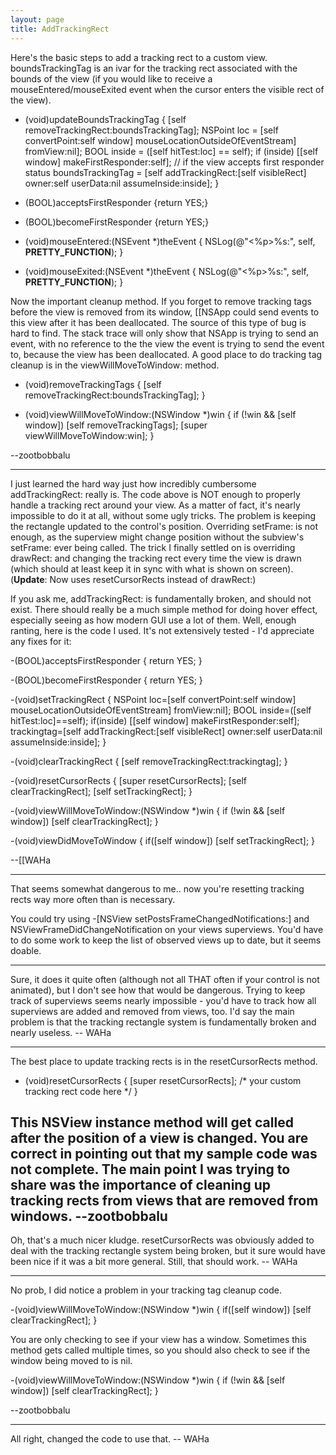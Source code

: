 ```yaml
---
layout: page
title: AddTrackingRect
---
```


Here's the basic steps to add a tracking rect to a custom view.     boundsTrackingTag is an ivar for the tracking rect associated with the bounds of the view (if you would like to receive a mouseEntered/mouseExited event when the cursor enters the visible rect of the view).

    
 - (void)updateBoundsTrackingTag {
     [self removeTrackingRect:boundsTrackingTag];
     NSPoint loc = [self convertPoint:self window] mouseLocationOutsideOfEventStream] fromView:nil];
     BOOL inside = ([self hitTest:loc] == self);
     if (inside) [[self window] makeFirstResponder:self]; // if the view accepts first responder status
     boundsTrackingTag = [self addTrackingRect:[self visibleRect] owner:self userData:nil assumeInside:inside];
 }
 
 - (BOOL)acceptsFirstResponder {return YES;}
 - (BOOL)becomeFirstResponder {return YES;}
 
 - (void)mouseEntered:(NSEvent *)theEvent {
     NSLog(@"<%p>%s:", self, __PRETTY_FUNCTION__);
 }
 
 - (void)mouseExited:(NSEvent *)theEvent {
     NSLog(@"<%p>%s:", self, __PRETTY_FUNCTION__);
 }


Now the important cleanup method. If you forget to remove tracking tags before the view is removed from its window, [[NSApp could send events to this view after it has been deallocated. The source of this type of bug is hard to find. The stack trace will only show that NSApp is trying to send an event, with no reference to the the view the event is trying to send the event to, because the view has been deallocated. A good place to do tracking tag cleanup is in the     viewWillMoveToWindow: method.

    
 - (void)removeTrackingTags {
     [self removeTrackingRect:boundsTrackingTag];
 }
 
 - (void)viewWillMoveToWindow:(NSWindow *)win {
     if (!win && [self window]) [self removeTrackingTags];
     [super viewWillMoveToWindow:win];
 }


--zootbobbalu

----

I just learned the hard way just how incredibly cumbersome addTrackingRect: really is. The code above is NOT enough to properly handle a tracking rect around your view. As a matter of fact, it's nearly impossible to do it at all, without some ugly tricks. The problem is keeping the rectangle updated to the control's position. Overriding setFrame: is not enough, as the superview might change position without the subview's setFrame: ever being called. The trick I finally settled on is overriding drawRect: and changing the tracking rect every time the view is drawn (which should at least keep it in sync with what is shown on screen). (**Update**: Now uses     resetCursorRects instead of     drawRect:)

If you ask me, addTrackingRect: is fundamentally broken, and should not exist. There should really be a much simple method for doing hover effect, especially seeing as how modern GUI use a lot of them. Well, enough ranting, here is the code I used. It's not extensively tested - I'd appreciate any fixes for it:

    
 -(BOOL)acceptsFirstResponder { return YES; }
 
 -(BOOL)becomeFirstResponder { return YES; }
 
 -(void)setTrackingRect
 {
 	NSPoint loc=[self convertPoint:self window] mouseLocationOutsideOfEventStream] fromView:nil];
 	BOOL inside=([self hitTest:loc]==self);
 	if(inside) [[self window] makeFirstResponder:self];
 	trackingtag=[self addTrackingRect:[self visibleRect] owner:self userData:nil assumeInside:inside];
 }
 
 -(void)clearTrackingRect
 {
 	[self removeTrackingRect:trackingtag];
 }
 
 -(void)resetCursorRects
 {
 	[super resetCursorRects];
 	[self clearTrackingRect];
 	[self setTrackingRect];
 }
 
 -(void)viewWillMoveToWindow:(NSWindow *)win
 {
 	if (!win && [self window]) [self clearTrackingRect];
 }
 
 -(void)viewDidMoveToWindow
 {
 	if([self window]) [self setTrackingRect];
 }


--[[WAHa

----
That seems somewhat dangerous to me.. now you're resetting tracking rects way more often than is necessary.

You could try using -[NSView setPostsFrameChangedNotifications:] and NSViewFrameDidChangeNotification on your views superviews.  You'd have to do some work to keep the list of observed views up to date, but it seems doable.


----
Sure, it does it quite often (although not all THAT often if your control is not animated), but I don't see how that would be dangerous. Trying to keep track of superviews seems nearly impossible - you'd have to track how all superviews are added and removed from views, too. I'd say the main problem is that the tracking rectangle system is fundamentally broken and nearly useless. -- WAHa

----

The best place to update tracking rects is in the     resetCursorRects method.

    
 - (void)resetCursorRects {
     [super resetCursorRects];
     /*
         your custom tracking rect code here
     */
 }


This NSView instance method will get called after the position of a view is changed. You are correct in pointing out that my sample code was not complete. The main point I was trying to share was the importance of cleaning up tracking rects from views that are removed from windows.  --zootbobbalu
----

Oh, that's a much nicer kludge.      resetCursorRects was obviously added to deal with the tracking rectangle system being broken, but it sure would have been nice if it was a bit more general. Still, that should work. -- WAHa

----

No prob, I did notice a problem in your tracking tag cleanup code.

    
 -(void)viewWillMoveToWindow:(NSWindow *)win
 {
 	if([self window]) [self clearTrackingRect];
 }
 
 
 You are only checking to see if your view has a window. Sometimes this method gets called multiple times, so you should also check to see if the window being moved to is     nil. 
 
     
 -(void)viewWillMoveToWindow:(NSWindow *)win
 {
 	if (!win && [self window]) [self clearTrackingRect];
 }


--zootbobbalu


----

All right, changed the code to use that. -- WAHa


